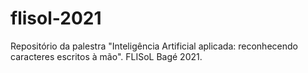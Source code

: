 # flisol-2021
Repositório da palestra "Inteligência Artificial aplicada: reconhecendo caracteres escritos à mão". FLISoL Bagé 2021. 
